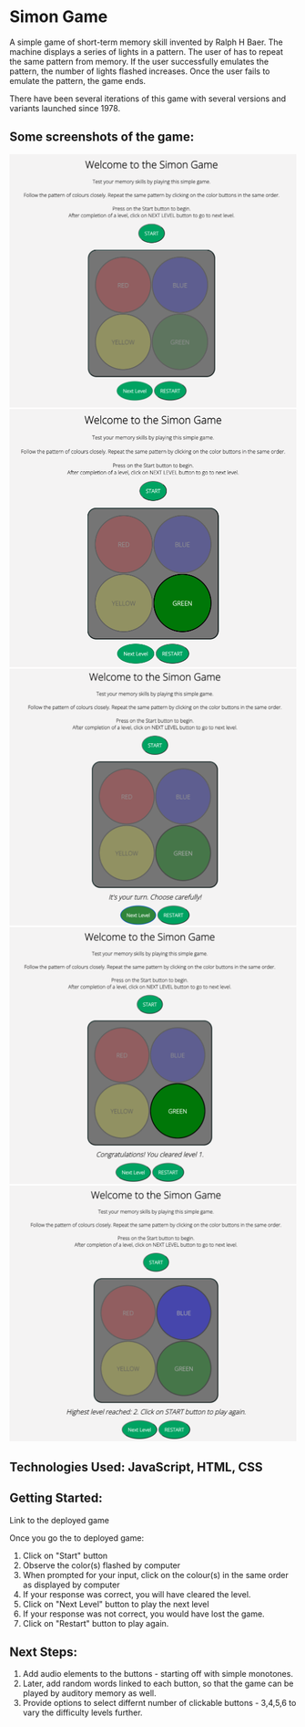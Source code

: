 # Simon Game

A simple game of short-term memory skill invented by Ralph H Baer. The machine displays a series of lights in a pattern. The user of has to repeat the same pattern from memory. If the user successfully emulates the pattern, the number of lights flashed increases. Once the user fails to emulate the pattern, the game ends.

There have been several iterations of this game with several versions and variants launched since 1978.

## Some screenshots of the game:

![homepage](./Screenshots/game%20open%20page.png "homepage")
![compChoice](./Screenshots/comp%20choice.png "Computer Pattern")
![userChoice](./Screenshots/user%20choice.png "User Input")
![levelClear](./Screenshots/cleared%20level.png "Cleared Level")
![lossMsg](./Screenshots/loss%20msg.png "Lost Message")

## Technologies Used: JavaScript, HTML, CSS

## Getting Started:

Link to the deployed game

Once you go the to deployed game:

1. Click on "Start" button
2. Observe the color(s) flashed by computer
3. When prompted for your input, click on the colour(s) in the same order as displayed by computer
4. If your response was correct, you will have cleared the level.
5. Click on "Next Level" button to play the next level
6. If your response was not correct, you would have lost the game.
7. Click on "Restart" button to play again.

## Next Steps:

1. Add audio elements to the buttons - starting off with simple monotones.
2. Later, add random words linked to each button, so that the game can be played by auditory memory as well.
3. Provide options to select differnt number of clickable buttons - 3,4,5,6 to vary the difficulty levels further.

